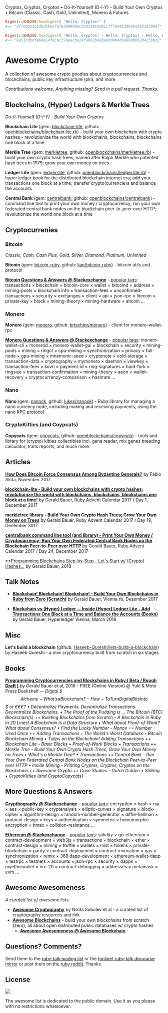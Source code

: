 Cryptos, Cryptos, Cryptos • Do-It-Yourself (D-I-Y) - Build Your Own Cryptos  • Bitcoin (Classic, Cash, Gold, Unlimited), Monero & Futures

``` ruby
Digest::SHA256.hexdigest( 'Hello, Cryptos!' )
#=> "dffd6021bb2bd5b0af676290809ec3a53191dd81c7f70a4b28688a362182986f"

Digest::SHA256.hexdigest( 'Hello, Cryptos! - Hello, Cryptos! - Hello, Cryptos!' )
#=> "9e513dbdfe60a14f0cac37aeacbe24fa961b428e8ddeb4d6a66006b29425bbd2"
```



# Awesome Crypto

A collection of awesome crypto goodies about cryptocurrencies and blockchains, public key infrastructure (pki), and more

_Contributions welcome. Anything missing? Send in a pull request. Thanks._





## Blockchains, (Hyper) Ledgers & Merkle Trees 

_Do-It-Yourself (D-I-Y) - Build Your Own Cryptos_


**Blockchain Lite**  (gem: [blockchain-lite](https://rubygems.org/gems/blockchain-lite), github: [openblockchains/blockchain.lite.rb](https://github.com/openblockchains/blockchain.lite.rb)) - build your own blockchain with crypto hashes - revolutionize the world with blockchains, blockchains, blockchains one block at a time

**Merkle Tree**  (gem: [merkletree](https://rubygems.org/gems/merkletree), github: [openblockchains/merkletree.rb](https://github.com/openblockchains/merkletree.rb)) - build your own crypto hash trees; named after Ralph Merkle who patented hash trees in 1979; grow your own money on trees   

**Ledger Lite**  (gem: [ledger-lite](https://rubygems.org/gems/ledger-lite), github: [openblockchains/ledger.lite.rb](https://github.com/openblockchains/ledger.lite.rb)) - hyper ledger book for the distributed blockchain internet era; add your transactions one block at a time; transfer crypto(currencie)s and balance the accounts


**Central Bank** (gem: [centralbank](https://rubygems.org/gems/centralbank), github: [openblockchains/centralbank](https://github.com/openblockchains/centralbank)) - command line tool to print your own money / cryptocurrency; run your own federated central bank nodes on the blockchain peer-to-peer over HTTP; revolutionize the world one block at a time



## Cryptocurrenies

### Bitcoin

_Classic, Cash, Cash Plus, Gold, Silver, Diamond, Platinum, Unlimited_

**Bitcoin** (gem: [bitcoin-ruby](https://rubygems.org/gems/bitcoin-ruby), github: [lian/bitcoin-ruby](https://github.com/lian/bitcoin-ruby)) - bitcoin utils and protocol


[**Bitcoin Questions & Answers @ Stackexchange**](https://bitcoin.stackexchange.com) - [popular tags](https://bitcoin.stackexchange.com/tags): 
transactions ×
blockchain ×
bitcoin-core ×
wallet ×
bitcoind ×
address ×
mining-pools ×
blockchain.info ×
transaction-fees ×
unconfirmed-transactions ×
security ×
exchanges ×
client ×
api ×
json-rpc ×
litecoin ×
private-key ×
block ×
mining-theory ×
mining-hardware ×
altcoin ...



### Monero

**Monero** (gem: [monero](https://rubygems.org/gems/monero), github: [krtschmr/monero](https://github.com/krtschmr/monero)) - client for monero-wallet-rpc

[**Monero Questions & Answers @ Stackexchange**](https://monero.stackexchange.com) - [popular tags](https://monero.stackexchange.com/tags):
monero-wallet-cli ×
monerod ×
monero-wallet-gui ×
blockchain ×
security ×
mining-pools ×
mining ×
ringct ×
cpu-mining ×
synchronization ×
privacy ×
full-node ×
gpu-mining ×
mnemonic-seed ×
cryptonote ×
cold-storage ×
transaction-data ×
cryptography ×
mymonero ×
daemon ×
viewkey ×
transaction-fees ×
kovri ×
payment-id ×
ring-signatures ×
hard-fork ×
ringsize ×
transaction-confirmation ×
mining-theory ×
aeon ×
wallet-recovery ×
cryptocurrency-comparison ×
hashrate ...



### Nano

**Nano** (gem: [nanook](https://rubygems.org/gems/nanook), github: [lukes/nanook](https://github.com/lukes/nanook)) - Ruby library for managing a nano currency node, including making and receiving payments, using the nano RPC protocol


### CryptoKitties (and Coypcats)

**Copycats** (gem: [copycats](https://rubygems.org/gems/copycats), github: [openblockchains/copycats](https://github.com/openblockchains/copycats)) - tools and library for (crypto) kitties collectibles incl. gene reader, mix genes breeding calculator, traits reports, and much more



## Articles

[**How Does Bitcoin Force Consensus Among Byzantine Generals?**](http://www.akitaonrails.com/2017/11/01/how-does-bitcoin-force-consensus-among-byzantine-generals) by Fabio Akita, November 2017

[**blockchain-lite - Build your own blockchains with crypto hashes; revolutionize the world with blockchains, blockchains, blockchains one block at a time!**](https://planetruby.github.io/calendar/advent2017/01-blockchain-lite) by Gerald Bauer, Ruby Advent Calendar 2017 / Day 1, December 2017

[**merkletree library - Build Your Own Crypto Hash Trees; Grow Your Own Money on Trees**](https://planetruby.github.io/calendar/advent2017/19-merkletree.html) by Gerald Bauer, Ruby Advent Calendar 2017 / Day 19, December 2017

[**centralbank command line tool (and library) - Print Your Own Money / Cryptocurrency; Run Your Own Federated Central Bank Nodes on the Blockchain Peer-to-Peer over HTTP**](https://planetruby.github.io/calendar/advent2017/24-centralbank.html) by Gerald Bauer, Ruby Advent Calendar 2017 / Day 24, December 2017

[**Programming Blockchains Step-by-Step - Let's Start w/ (Crypto) Hashes...](https://github.com/openblockchains/programming-blockchains-step-by-step) by Gerald Bauer, 2018


## Talk Notes

- [**Blockchain! Blockchain! Blockchain! - Build Your Own Blockchains in Ruby from Zero (Scratch)**](https://github.com/geraldb/talks/blob/master/blockchain_ruby.md) by Gerald Bauer, Vienna.rb, Dezember 2017

- [**Blockchain vs (Hyper) Ledger -- Inside (Hyper) Ledger Lite - Add Transactions One Block at a Time and Balance the Accounts (Books)**](https://github.com/geraldb/talks/blob/master/hyperledger.md) by Gerald Bauer, Hyperledger Vienna, March 2018



## Misc

**Let's build a blockchain** (github: [Haseeb-Qureshi/lets-build-a-blockchain](https://github.com/Haseeb-Qureshi/lets-build-a-blockchain)) by Haseeb Qureshi - a mini cryptocurrency built from scratch in six stages


## Books


[**Programming Cryptocurrencies and Blockchains in Ruby ( Beta / Rough Draft )**](http://yukimotopress.github.io/blockchains)
by Gerald Bauer et al, 2018 - FREE (Online Version) @ Yuki & Moto Press Bookshelf --
_Digital $$$ Alchemy - What's a Blockchain? -
How-To Turn Digital Bits Into $$$ or €€€? •
Decentralize Payments. Decentralize Transactions. Decentralize Blockchains. •
The Proof of the Pudding is ... The Bitcoin (BTC) Blockchain(s)
++
Building Blockchains from Scratch -
A Blockchain in Ruby in 20 Lines! A Blockchain is a Data Structure  •
What about Proof-of-Work? What about Consensus?   •
Find the Lucky Number - Nonce == Number Used Once
++
Adding Transactions -
The World's Worst Database - Bitcoin Blockchain Mining  •
Tulips on the Blockchain! Adding Transactions
++
Blockchain Lite -
Basic Blocks  •
Proof-of-Work Blocks  •
Transactions
++
Merkle Tree -
Build Your Own Crypto Hash Trees; Grow Your Own Money on Trees  •
What's a Merkle Tree?   •
Transactions
++
Central Bank -
Run Your Own Federated Central Bank Nodes on the Blockchain Peer-to-Peer over HTTP  •
Inside Mining - Printing Cryptos, Cryptos, Cryptos on the Blockchain
++
Awesome Crypto
++
Case Studies - Dutch Gulden  • Shilling  • CryptoKitties (and CryptoCopycats)_



## More Questions & Answers

[**Crypthography @ Stackexchange**](https://crypto.stackexchange.com/) - [popular tags](https://crypto.stackexchange.com/tags):
encryption ×
hash ×
rsa ×
aes ×
public-key ×
cryptanalysis ×
elliptic-curves ×
signature ×
block-cipher ×
algorithm-design ×
random-number-generator ×
diffie-hellman ×
protocol-design ×
keys ×
authentication ×
symmetric ×
homomorphic-encryption ×
hmac ×
collision-resistance ...

[**Ethereum @ Stackexchange**](https://ethereum.stackexchange.com) - [popular tags](https://ethereum.stackexchange.com/tags):
solidity ×
go-ethereum ×
contract-development ×
web3js ×
transactions ×
blockchain ×
ether ×
contract-design ×
mining ×
truffle ×
wallets ×
mist ×
tokens ×
private-blockchain ×
parity ×
contract-deployment ×
contract-invocation ×
gas ×
synchronization ×
remix × 368
dapp-development ×
ethereum-wallet-dapp ×
testrpc ×
testnets ×
accounts ×
json-rpc ×
security ×
dapps ×
myetherwallet ×
erc-20 × 
contract-debugging ×
addresses ×
metamask × 
evm ...



## Awesome Awesomeness

_A curated list of awesome lists._

- [**Awesome Cryptography**](https://github.com/sobolevn/awesome-cryptography#ruby) by Nikita Sobolev et al - a curated list of cryptography resources and link
- [**Awesome Blockchains**](https://github.com/openblockchains/awesome-blockchains) - build your own blockchains from scratch (zero); all about open distributed public databases w/ crypto hashes
   - [**Awesome Awesomeness @ Awesome Blockchain**](https://github.com/openblockchains/awesome-blockchains#awesome-awesomeness) 



## Questions? Comments?

Send them to the [ruby-talk mailing list](https://www.ruby-lang.org/en/community/mailing-lists/)
or the [(online) ruby-talk discourse mirror](https://rubytalk.org)
or post them on the [ruby reddit](https://www.reddit.com/r/ruby). Thanks.



## License

![](https://publicdomainworks.github.io/buttons/zero88x31.png)

The awesome list is dedicated to the public domain. Use it as you please with no restrictions whatsoever.


